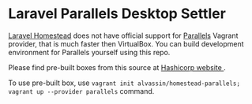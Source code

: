 # Laravel Parallels Desktop Settler

[Laravel Homestead](http://laravel.com/docs/5.1/homestead) does not have official support for [Parallels](https://www.parallels.com/products/desktop/) Vagrant provider, that is much faster then VirtualBox. You can build development environment for Parallels yourself using this repo.

Please find pre-built boxes from this source at [Hashicorp website ](https://atlas.hashicorp.com/alvassin/boxes/homestead-parallels/versions/1.0.0).

To use pre-built box, use `vagrant init alvassin/homestead-parallels; vagrant up --provider parallels` command.


